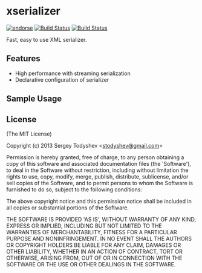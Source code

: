 xserializer
===========

[![endorse](https://api.coderwall.com/sergeyt/endorsecount.png)](https://coderwall.com/sergeyt)
[![Build Status](https://drone.io/github.com/sergeyt/xserializer/status.png)](https://drone.io/github.com/sergeyt/xserializer/latest)
[![Build Status](https://travis-ci.org/sergeyt/xserializer.png)](https://travis-ci.org/sergeyt/xserializer)

Fast, easy to use XML serializer.

## Features

* High performance with streaming serialization
* Declarative configuration of serializer

## Sample Usage

## License

(The MIT License)

Copyright (c) 2013 Sergey Todyshev &lt;stodyshev@gmail.com&gt;

Permission is hereby granted, free of charge, to any person obtaining
a copy of this software and associated documentation files (the
'Software'), to deal in the Software without restriction, including
without limitation the rights to use, copy, modify, merge, publish,
distribute, sublicense, and/or sell copies of the Software, and to
permit persons to whom the Software is furnished to do so, subject to
the following conditions:

The above copyright notice and this permission notice shall be
included in all copies or substantial portions of the Software.

THE SOFTWARE IS PROVIDED 'AS IS', WITHOUT WARRANTY OF ANY KIND,
EXPRESS OR IMPLIED, INCLUDING BUT NOT LIMITED TO THE WARRANTIES OF
MERCHANTABILITY, FITNESS FOR A PARTICULAR PURPOSE AND NONINFRINGEMENT.
IN NO EVENT SHALL THE AUTHORS OR COPYRIGHT HOLDERS BE LIABLE FOR ANY
CLAIM, DAMAGES OR OTHER LIABILITY, WHETHER IN AN ACTION OF CONTRACT,
TORT OR OTHERWISE, ARISING FROM, OUT OF OR IN CONNECTION WITH THE
SOFTWARE OR THE USE OR OTHER DEALINGS IN THE SOFTWARE.
